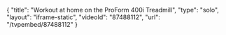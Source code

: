 {
    "title": "Workout at home on the ProForm 400i Treadmill",
    "type": "solo",
    "layout": "iframe-static",
    "videoId": "87488112",
    "url": "\/tvpembed\/87488112"
}